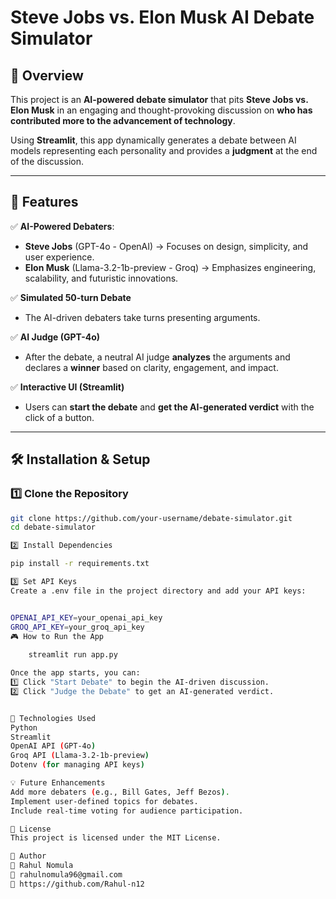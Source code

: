 # Steve Jobs vs. Elon Musk AI Debate Simulator

## 📌 Overview
This project is an **AI-powered debate simulator** that pits **Steve Jobs vs. Elon Musk** in an engaging and thought-provoking discussion on **who has contributed more to the advancement of technology**.  

Using **Streamlit**, this app dynamically generates a debate between AI models representing each personality and provides a **judgment** at the end of the discussion.

---

## 🚀 Features
✅ **AI-Powered Debaters**:  
- **Steve Jobs** (GPT-4o - OpenAI) → Focuses on design, simplicity, and user experience.  
- **Elon Musk** (Llama-3.2-1b-preview - Groq) → Emphasizes engineering, scalability, and futuristic innovations.  

✅ **Simulated 50-turn Debate**  
- The AI-driven debaters take turns presenting arguments.  

✅ **AI Judge (GPT-4o)**  
- After the debate, a neutral AI judge **analyzes** the arguments and declares a **winner** based on clarity, engagement, and impact.  

✅ **Interactive UI (Streamlit)**  
- Users can **start the debate** and **get the AI-generated verdict** with the click of a button.  

---

## 🛠️ Installation & Setup
### **1️⃣ Clone the Repository**
```sh
git clone https://github.com/your-username/debate-simulator.git
cd debate-simulator

2️⃣ Install Dependencies

pip install -r requirements.txt

3️⃣ Set API Keys
Create a .env file in the project directory and add your API keys:


OPENAI_API_KEY=your_openai_api_key
GROQ_API_KEY=your_groq_api_key
🎮 How to Run the App
 
    streamlit run app.py

Once the app starts, you can:
1️⃣ Click "Start Debate" to begin the AI-driven discussion.
2️⃣ Click "Judge the Debate" to get an AI-generated verdict.


🔧 Technologies Used
Python
Streamlit
OpenAI API (GPT-4o)
Groq API (Llama-3.2-1b-preview)
Dotenv (for managing API keys)

💡 Future Enhancements
Add more debaters (e.g., Bill Gates, Jeff Bezos).
Implement user-defined topics for debates.
Include real-time voting for audience participation.

📝 License
This project is licensed under the MIT License.

🎯 Author
👤 Rahul Nomula
📧 rahulnomula96@gmail.com
🔗 https://github.com/Rahul-n12
